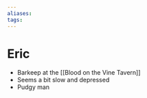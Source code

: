 ```yaml
---
aliases: 
tags: 
---
```


# Eric

- Barkeep at the [[Blood on the Vine Tavern]]
- Seems a bit slow and depressed
- Pudgy man
